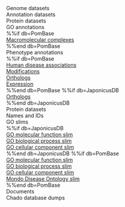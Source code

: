 <div class="left-menu-part left-menu-item"><a routerLink="/downloads/genome-datasets">Genome datasets</a></div>
<div class="left-menu-part left-menu-item"><span>Annotation datasets</span></div>
<div class="left-menu-part left-sub-menu-item"><a routerLink="/downloads/protein-datasets">Protein datasets</a></div>
<div class="left-menu-part left-sub-menu-item"><a routerLink="/downloads/go-annotations">GO annotations</a></div>
%%if db=PomBase
<div class="left-menu-part left-sub-menu-item"><a href="/latest_release/macromolecular_complexes">Macromolecular complexes</a></div>
%%end db=PomBase
<div class="left-menu-part left-sub-menu-item"><a routerLink="/downloads/phenotype-annotations">Phenotype annotations</a></div>
%%if db=PomBase
<div class="left-menu-part left-sub-menu-item"><a href="/latest_release/human_disease_annotation">Human disease associations</a></div>
<div class="left-menu-part left-sub-menu-item"><a href="/downloads/modifications">Modifications</a></div>
<div class="left-menu-part left-sub-menu-item"><a href="/latest_release/curated_orthologs">Orthologs</a></div>
<div class="left-menu-part left-sub-menu-item"><a href="/latest_release/gene_expression">Expression</a></div>
%%end db=PomBase
%%if db=JaponicusDB
<div class="left-menu-part left-sub-menu-item"><a href="${base_url}/data/orthologs/">Orthologs</a></div>
%%end db=JaponicusDB
<div class="left-menu-part left-menu-item"><a routerLink="/downloads/protein-datasets">Protein datasets</a></div>
<div class="left-menu-part left-menu-item"><a routerLink="/downloads/names-and-identifiers">Names and IDs</a></div>
<div class="left-menu-part left-menu-item"><span>GO slims</span></div>
%%if db=JaponicusDB
<div class="left-menu-part left-sub-menu-item"><a href="${base_url}/data/releases/latest/misc/mf_goslim_${species}_ids_and_names.tsv">GO molecular function slim</a></div>
<div class="left-menu-part left-sub-menu-item"><a href="${base_url}/data/releases/latest/misc/bp_goslim_${species}_ids_and_names.tsv">GO biological process slim</a></div>
<div class="left-menu-part left-sub-menu-item"><a href="${base_url}/data/releases/latest/misc/cc_goslim_${species}_ids_and_names.tsv">GO cellular component slim</a></div>
%%end db=JaponicusDB
%%if db=PomBase
<div class="left-menu-part left-sub-menu-item"><a href="/latest_release/gene_ontology/bp_go_slim_terms.tsv">GO molecular function slim</a></div>
<div class="left-menu-part left-sub-menu-item"><a href="/latest_release/gene_ontology/mf_go_slim_terms.tsv">GO biological process slim</a></div>
<div class="left-menu-part left-sub-menu-item"><a href="/latest_release/gene_ontology/cc_go_slim_terms.tsv">GO cellular component slim</a></div>
<div class="left-menu-part left-menu-item"><a href="/latest_release/human_disease_annotation/pombe_mondo_disease_slim_terms.tsv">Mondo Disease Ontology slim</a></div>
%%end db=PomBase
<div class="left-menu-part left-menu-item"><a routerLink="/documents">Documents</a></div>
<div class="left-menu-part left-menu-item"><a routerLink="/downloads/chado-database-dumps">Chado database dumps</a></div>
